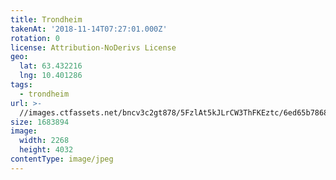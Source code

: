 ```yaml
---
title: Trondheim
takenAt: '2018-11-14T07:27:01.000Z'
rotation: 0
license: Attribution-NoDerivs License
geo:
  lat: 63.432216
  lng: 10.401286
tags:
  - trondheim
url: >-
  //images.ctfassets.net/bncv3c2gt878/5FzlAt5kJLrCW3ThFKEztc/6ed65b78688a60d00a4336534acdb2ba/trondheim_44541768500_o
size: 1683894
image:
  width: 2268
  height: 4032
contentType: image/jpeg
---
```


